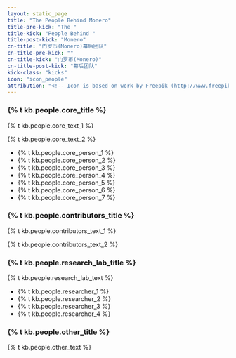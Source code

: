 ```yaml
---
layout: static_page
title: "The People Behind Monero"
title-pre-kick: "The "
title-kick: "People Behind "
title-post-kick: "Monero"
cn-title: "门罗币(Monero)幕后团队"
cn-title-pre-kick: ""
cn-title-kick: "门罗币(Monero)"
cn-title-post-kick: "幕后团队"
kick-class: "kicks"
icon: "icon_people"
attribution: "<!-- Icon is based on work by Freepik (http://www.freepik.com) and is licensed under Creative Commons BY 3.0 -->"
---
```


### {% t kb.people.core_title %}

{% t kb.people.core_text_1 %}

{% t kb.people.core_text_2 %}

- {% t kb.people.core_person_1 %}
- {% t kb.people.core_person_2 %}
- {% t kb.people.core_person_3 %}
- {% t kb.people.core_person_4 %}
- {% t kb.people.core_person_5 %}
- {% t kb.people.core_person_6 %}
- {% t kb.people.core_person_7 %}

### {% t kb.people.contributors_title %}

{% t kb.people.contributors_text_1 %}

{% t kb.people.contributors_text_2 %}

### {% t kb.people.research_lab_title %}

{% t kb.people.research_lab_text %}

- {% t kb.people.researcher_1 %}
- {% t kb.people.researcher_2 %}
- {% t kb.people.researcher_3 %}
- {% t kb.people.researcher_4 %}

### {% t kb.people.other_title %}

{% t kb.people.other_text %}

